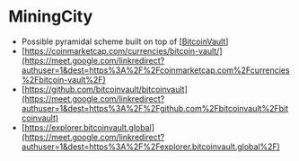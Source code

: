# MiningCity
- Possible pyramidal scheme built on top of [[BitcoinVault]]
- [https://coinmarketcap.com/currencies/bitcoin-vault/](https://meet.google.com/linkredirect?authuser=1&dest=https%3A%2F%2Fcoinmarketcap.com%2Fcurrencies%2Fbitcoin-vault%2F)
- [https://github.com/bitcoinvault/bitcoinvault](https://meet.google.com/linkredirect?authuser=1&dest=https%3A%2F%2Fgithub.com%2Fbitcoinvault%2Fbitcoinvault)
- [https://explorer.bitcoinvault.global](https://meet.google.com/linkredirect?authuser=1&dest=https%3A%2F%2Fexplorer.bitcoinvault.global%2F)

[//begin]: # "Autogenerated link references for markdown compatibility"
[BitcoinVault]: bitcoinvault "BitcoinVault"
[//end]: # "Autogenerated link references"